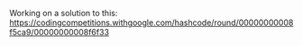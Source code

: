 Working on a solution to this: 
https://codingcompetitions.withgoogle.com/hashcode/round/00000000008f5ca9/00000000008f6f33
